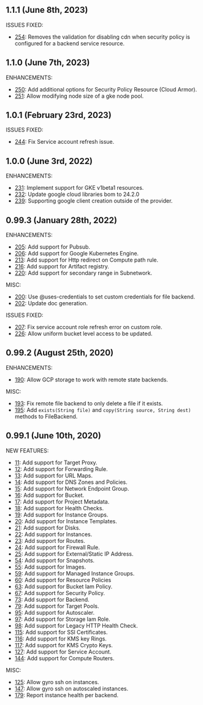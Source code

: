 ## 1.1.1 (June 8th, 2023)

ISSUES FIXED:

* [254](https://github.com/perfectsense/gyro-google-provider/pull/254): Removes the validation for disabling cdn when security policy is configured for a backend service resource.

## 1.1.0 (June 7th, 2023)

ENHANCEMENTS:

* [250](https://github.com/perfectsense/gyro-google-provider/pull/250): Add additional options for Security Policy Resource (Cloud Armor).
* [251](https://github.com/perfectsense/gyro-google-provider/pull/250): Allow modifying node size of a gke node pool.

## 1.0.1 (February 23rd, 2023)

ISSUES FIXED:

* [244](https://github.com/perfectsense/gyro-google-provider/pull/244): Fix Service account refresh issue.

## 1.0.0 (June 3rd, 2022)

ENHANCEMENTS:

* [231](https://github.com/perfectsense/gyro-google-provider/pull/231): Implement support for GKE v1beta1 resources.
* [232](https://github.com/perfectsense/gyro-google-provider/pull/232): Update google cloud libraries bom to 24.2.0
* [239](https://github.com/perfectsense/gyro-google-provider/pull/239): Supporting google client creation outside of the provider.

## 0.99.3 (January 28th, 2022)

ENHANCEMENTS:

* [205](https://github.com/perfectsense/gyro-google-provider/issues/205): Add support for Pubsub.
* [206](https://github.com/perfectsense/gyro-google-provider/issues/206): Add support for Google Kubernetes Engine.
* [213](https://github.com/perfectsense/gyro-google-provider/issues/213): Add support for Http redirect on Compute path rule.
* [216](https://github.com/perfectsense/gyro-google-provider/issues/216): Add support for Artifact registry.
* [220](https://github.com/perfectsense/gyro-google-provider/pull/220): Add support for secondary range in Subnetwork.

MISC:

* [200](https://github.com/perfectsense/gyro-google-provider/issues/200): Use @uses-credentials to set custom credentials for file backend.
* [202](https://github.com/perfectsense/gyro-google-provider/issues/202): Update doc generation.

ISSUES FIXED:

* [207](https://github.com/perfectsense/gyro-google-provider/issues/207): Fix service account role refresh error on custom role.
* [226](https://github.com/perfectsense/gyro-google-provider/pull/226): Allow uniform bucket level access to be updated.

## 0.99.2 (August 25th, 2020)

ENHANCEMENTS:

* [190](https://github.com/perfectsense/gyro-google-provider/issues/190): Allow GCP storage to work with remote state backends.

MISC:

* [193](https://github.com/perfectsense/gyro-google-provider/issues/193): Fix remote file backend to only delete a file if it exists.
* [195](https://github.com/perfectsense/gyro-google-provider/issues/195): Add `exists(String file)` and `copy(String source, String dest)` methods to FileBackend.

## 0.99.1 (June 10th, 2020)

NEW FEATURES:

* [11](https://github.com/perfectsense/gyro-google-provider/issues/11): Add support for Target Proxy.
* [12](https://github.com/perfectsense/gyro-google-provider/issues/12): Add support for Forwarding Rule.
* [13](https://github.com/perfectsense/gyro-google-provider/issues/13): Add support for URL Maps.
* [14](https://github.com/perfectsense/gyro-google-provider/issues/14): Add support for DNS Zones and Policies.
* [15](https://github.com/perfectsense/gyro-google-provider/issues/15): Add support for Network Endpoint Group.
* [16](https://github.com/perfectsense/gyro-google-provider/issues/16): Add support for Bucket.
* [17](https://github.com/perfectsense/gyro-google-provider/issues/17): Add support for Project Metadata.
* [18](https://github.com/perfectsense/gyro-google-provider/issues/18): Add support for Health Checks.
* [19](https://github.com/perfectsense/gyro-google-provider/issues/19): Add support for Instance Groups.
* [20](https://github.com/perfectsense/gyro-google-provider/issues/20): Add support for Instance Templates.
* [21](https://github.com/perfectsense/gyro-google-provider/issues/21): Add support for Disks.
* [22](https://github.com/perfectsense/gyro-google-provider/issues/22): Add support for Instances.
* [23](https://github.com/perfectsense/gyro-google-provider/issues/23): Add support for Routes.
* [24](https://github.com/perfectsense/gyro-google-provider/issues/24): Add support for Firewall Rule.
* [25](https://github.com/perfectsense/gyro-google-provider/issues/25): Add support for External/Static IP Address.
* [54](https://github.com/perfectsense/gyro-google-provider/issues/54): Add support for Snapshots.
* [55](https://github.com/perfectsense/gyro-google-provider/issues/55): Add support for Images.
* [59](https://github.com/perfectsense/gyro-google-provider/issues/59): Add support for Managed Instance Groups.
* [60](https://github.com/perfectsense/gyro-google-provider/issues/60): Add support for Resource Policies
* [63](https://github.com/perfectsense/gyro-google-provider/issues/63): Add support for Bucket Iam Policy.
* [67](https://github.com/perfectsense/gyro-google-provider/issues/67): Add support for Security Policy.
* [73](https://github.com/perfectsense/gyro-google-provider/issues/73): Add support for Backend.
* [79](https://github.com/perfectsense/gyro-google-provider/issues/79): Add support for Target Pools.
* [95](https://github.com/perfectsense/gyro-google-provider/issues/95): Add support for Autoscaler.
* [97](https://github.com/perfectsense/gyro-google-provider/issues/97): Add support for Storage Iam Role.
* [98](https://github.com/perfectsense/gyro-google-provider/issues/98): Add support for Legacy HTTP Health Check.
* [115](https://github.com/perfectsense/gyro-google-provider/issues/115): Add support for SSl Certificates.
* [116](https://github.com/perfectsense/gyro-google-provider/issues/116): Add support for KMS key Rings.
* [117](https://github.com/perfectsense/gyro-google-provider/issues/117): Add support for KMS Crypto Keys.
* [127](https://github.com/perfectsense/gyro-google-provider/issues/127): Add support for Service Account.
* [144](https://github.com/perfectsense/gyro-google-provider/issues/144): Add support for Compute Routers.

MISC:

* [125](https://github.com/perfectsense/gyro-google-provider/issues/125): Allow gyro ssh on instances.
* [147](https://github.com/perfectsense/gyro-google-provider/issues/147): Allow gyro ssh on autoscaled instances.
* [179](https://github.com/perfectsense/gyro-google-provider/issues/179): Report instance health per backend.
